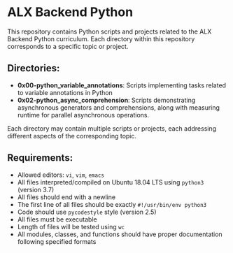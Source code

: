 # ALX Backend Python

This repository contains Python scripts and projects related to the ALX Backend Python curriculum. Each directory within this repository corresponds to a specific topic or project.

## Directories:

- **0x00-python_variable_annotations**: Scripts implementing tasks related to variable annotations in Python
- **0x02-python_async_comprehension**: Scripts demonstrating asynchronous generators and comprehensions, along with measuring runtime for parallel asynchronous operations.

Each directory may contain multiple scripts or projects, each addressing different aspects of the corresponding topic.

## Requirements:

- Allowed editors: `vi`, `vim`, `emacs`
- All files interpreted/compiled on Ubuntu 18.04 LTS using `python3` (version 3.7)
- All files should end with a newline
- The first line of all files should be exactly `#!/usr/bin/env python3`
- Code should use `pycodestyle` style (version 2.5)
- All files must be executable
- Length of files will be tested using `wc`
- All modules, classes, and functions should have proper documentation following specified formats
